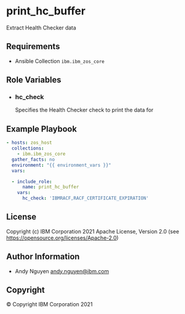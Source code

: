 print_hc_buffer
=========

Extract Health Checker data

Requirements
------------

- Ansible Collection `ibm.ibm_zos_core`

Role Variables
--------------

- ### **hc_check**

  Specifies the Health Checker check to print the data for

Example Playbook
----------------

```yaml
- hosts: zos_host
  collections:
    - ibm.ibm_zos_core
  gather_facts: no
  environment: "{{ environment_vars }}"
  vars:

  - include_role:
      name: print_hc_buffer
    vars:
      hc_check: 'IBMRACF,RACF_CERTIFICATE_EXPIRATION'
```

License
-------

Copyright (c) IBM Corporation 2021 Apache License, Version 2.0 (see https://opensource.org/licenses/Apache-2.0)

Author Information
------------------

- Andy Nguyen andy.nguyen@ibm.com

Copyright
---------

© Copyright IBM Corporation 2021
